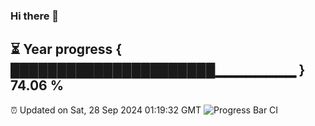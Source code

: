 ### Hi there 👋
⏳ Year progress { ██████████████████████▁▁▁▁▁▁▁▁ } 74.06 %
---
⏰ Updated on Sat, 28 Sep 2024 01:19:32 GMT
![Progress Bar CI](https://github.com/liununu/liununu/workflows/Progress%20Bar%20CI/badge.svg)
